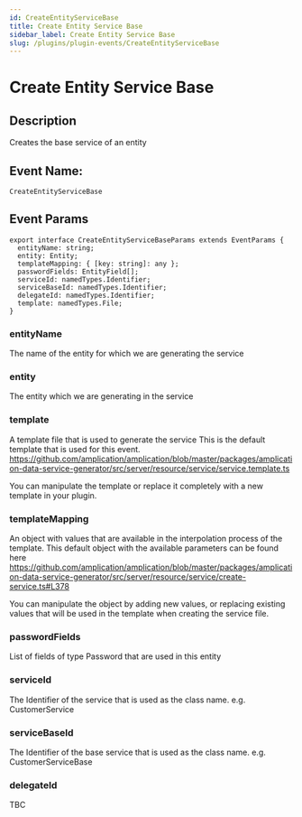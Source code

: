 ```yaml
---
id: CreateEntityServiceBase
title: Create Entity Service Base
sidebar_label: Create Entity Service Base
slug: /plugins/plugin-events/CreateEntityServiceBase
---
```


# Create Entity Service Base

## Description

Creates the base service of an entity

## Event Name:
`CreateEntityServiceBase`

## Event Params

```tsx
export interface CreateEntityServiceBaseParams extends EventParams {
  entityName: string;
  entity: Entity;
  templateMapping: { [key: string]: any };
  passwordFields: EntityField[];
  serviceId: namedTypes.Identifier;
  serviceBaseId: namedTypes.Identifier;
  delegateId: namedTypes.Identifier;
  template: namedTypes.File;
}
```

### entityName
The name of the entity for which we are generating the service

### entity
The entity which we are generating in the service

### template
A template file that is used to generate the service
This is the default template that is used for this event.
https://github.com/amplication/amplication/blob/master/packages/amplication-data-service-generator/src/server/resource/service/service.template.ts

You can manipulate the template or replace it completely with a new template in your plugin.

### templateMapping
An object with values that are available in the interpolation process of the template.
This default object with the available parameters can be found here
https://github.com/amplication/amplication/blob/master/packages/amplication-data-service-generator/src/server/resource/service/create-service.ts#L378

You can manipulate the object by adding new values, or replacing existing values that will be used in the template when creating the service file.

### passwordFields
List of fields of type Password that are used in this entity

### serviceId
The Identifier of the service that is used as the class name. e.g. CustomerService

### serviceBaseId
The Identifier of the base service that is used as the class name. e.g. CustomerServiceBase

### delegateId
TBC




